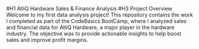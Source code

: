 #H1 AtliQ Hardware Sales & Finance Analysis
#H3 Project Overview
Welcome to my first data analysis project! This repository contains the work I completed as part of the CodeBasics BootCamp, where I analyzed sales and financial data for AtliQ Hardware, 
a major player in the hardware industry. The objective was to provide actionable insights to help boost sales and improve profit margins.
